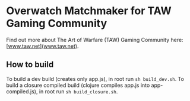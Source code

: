 # Overwatch Matchmaker for TAW Gaming Community
Find out more about The Art of Warfare (TAW) Gaming Community here: [www.taw.net](www.taw.net).

## How to build

To build a dev build (creates only app.js), in root run `sh build_dev.sh`.
To build a closure compiled build (clojure compiles app.js into app-compiled.js), in root run `sh build_closure.sh`.